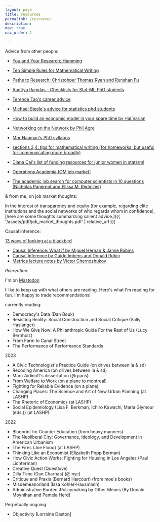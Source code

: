 ```yaml
---
layout: page
title: resources
permalink: /resources
description: 
nav: true
nav_order: 2

---
```




Advice from other people: 

- [You and Your Research; Hamming](https://www.cs.virginia.edu/~robins/YouAndYourResearch.html)
- [Ten Simple Rules for Mathematical Writing](https://www.mit.edu/~dimitrib/Ten_Rules.html)

- [Paths to Research: Christohper Thomas Ryan and Runshan Fu](https://christopher-thomas-ryan.github.io/papers/Paths_to_Research.pdf)
- [Aaditya Ramdas – Checklists for Stat-ML PhD students](https://www.stat.cmu.edu/~aramdas/checklists.html)
- [Terence Tao's career advice](https://terrytao.wordpress.com/career-advice/)
- [Michael Steele's advice for statistics phd students](http://www-stat.wharton.upenn.edu/~steele/Rants/AdviceGS.html)
- [How to build an economic model in your spare time by Hal Varian](https://people.ischool.berkeley.edu/~hal/Papers/how.pdf)
- [Networking on the Network by Phil Agre](https://homes.cs.washington.edu/~mernst/advice/agre-networking-on-the-network-20050814.html)
- [Mor Naaman's PhD syllabus](https://stechlab.github.io/phd-syllabus/)

- [sections 3,4: tips for mathematical writing (for homeworks, but useful for communicating more broadly)](https://www.cs.princeton.edu/~smattw/Teaching/cheatsheet445.pdf)

- [Diana Cai's list of funding resources for junior women in stats/ml](https://www.dianacai.com/post/funding/)

- [Operations Academia (OM job market)](https://operationsacademia.org/)
- [The academic job search for computer scientists in 10 questions (Nicholas Papernot and Elissa M. Redmiles)](https://docs.google.com/document/u/1/d/e/2PACX-1vSeOnC_QdaJVc3OuuMfDHVlk3QotUxvghytRFaDsrdA0uovD5axQjp8kJCM4Evu1cCf9Hg_u_Stabu1/pub)


& from me, on job market thoughts: 

In the interest of transparency and equity (for example, regarding elite institutions and the social networks of who regards whom in confidence), [here are some thoughts summarizing salient advice.]({{ '/assets/pdf/job_market_thoughts.pdf' | relative_url }})



Causal inference: 

[13 ways of looking at a blackbird](https://www.poetryfoundation.org/poems/45236/thirteen-ways-of-looking-at-a-blackbird)

- [Causal Inference: What if by Miguel Hernan & Jamie Robins](https://www.hsph.harvard.edu/miguel-hernan/causal-inference-book/)
- [Causal Inference by Guido Imbens and Donald Rubin](https://www.cambridge.org/core/books/causal-inference-for-statistics-social-and-biomedical-sciences/71126BE90C58F1A431FE9B2DD07938AB)
- [Metrics lecture notes by Victor Chernozhukov](https://ocw.aprende.org/courses/economics/14-385-nonlinear-econometric-analysis-fall-2007/)


_Recreation_: 

I'm on [Mastodon](https://mastodon.social/@angelamczhou)

I like to keep up with what others are reading. Here's what I'm reading for fun. I'm happy to trade recommendations! 


currently reading: 
- Democracy's Data (Dan Bouk)
- Resisting Reality: Social Construction and Social Critique (Sally Haslanger)
- How We Give Now: A Philanthropic Guide For the Rest of Us (Lucy Bernholz)
- From Farm to Canal Street
- The Performance of Performance Standards


2023
- A Civic Technologist's Practice Guide (on drives between la & sd)
- Recoding America (on drives between la & sd)
- Marc Aidinoff's dissertation (@ paris)
- From Welfare to Work (on a plane to montreal)
- Fighting for Reliable Evidence (on a plane)
- Changing Places: The Science and Art of New Urban Planning (at LASHP)
- The Rhetoric of Economics (at LASHP)
- Social Epidemiology (Lisa F. Berkman, Ichiro Kawachi, Maria Glymour (eds.)) (at LASHP)

2022
- Blueprint for Counter Education (from heavy manners) 
- The Neoliberal City: Governance, Ideology, and Development in American Urbanism
- The Fires (Joe Flood) (at LASHP)
- Thinking Like an Economist (Elizabeth Popp Berman)
- How Civic Action Works: Fighting for Housing in Los Angeles (Paul Lichterman)
- Creative Quest (Questlove)
- Dilla Time (Dan Charnas) (@ nyc)
- Critique and Praxis (Bernard Harcourt) (from moe's books)
- Misdemeanorland (Issa Kohler-Hausmann)
- Administrative Burden :Policymaking by Other Means (By Donald Moynihan and Pamela Herd)



Perpetually ongoing

- Objectivity [Lorraine Daston]








